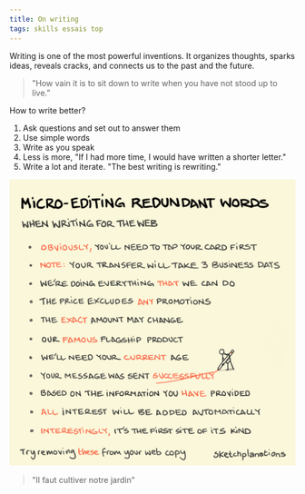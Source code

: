 ```yaml
---
title: On writing 
tags: skills essais top
---
```



Writing is one of the most powerful inventions. It organizes thoughts, sparks ideas,  reveals cracks, and connects us to the past and the future. 

> "How vain it is to sit down to write 
> when you have not stood up to live.”

How to write better? 

1. Ask questions and set out to answer them
6. Use simple words
4. Write as you speak
7. Less is more, "If I had more time, I would have written a shorter letter." 
4. Write a lot and iterate. "The best writing is rewriting."

![](/static/img/remove-redundant-words.png)

> "Il faut cultiver notre jardin" 

